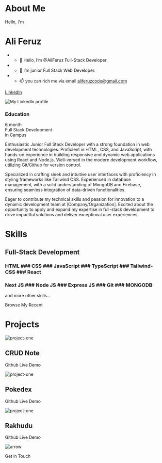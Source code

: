 About Me
========

<!---
AliFeruz/AliFeruz is a ✨ special ✨ repository because its `README.md` (this file) appears on your GitHub profile.
You can click the Preview link to take a look at your changes.
--->

Hello, I'm

Ali Feruz
=========

- - 👋 Hello, I’m @AliFeruz Full-Stack Developer
- - 🌱 I’m junior Full Stack Web Developer.
- - 📫 you can rich me via email aliferuzcode@gmail.com

[LinkedIn](https://www.linkedin.com/in/ali-feruz-5840ab164/)

![My LinkedIn profile](https://www.linkedin.com/in/ali-feruz-5840ab164/) 

### Education

6 month  
Full Stack Development  
in Campus

Enthusiastic Junior Full Stack Developer with a strong foundation in web development technologies. Proficient in HTML, CSS, and JavaScript, with hands-on experience in building responsive and dynamic web applications using React and Node.js. Well-versed in the modern development workflow, utilizing Git/Github for version control.

Specialized in crafting sleek and intuitive user interfaces with proficiency in styling frameworks like Tailwind CSS. Experienced in database management, with a solid understanding of MongoDB and Firebase, ensuring seamless integration of data-driven functionalities.

Eager to contribute my technical skills and passion for innovation to a dynamic development team at \[Company/Organization\]. Excited about the opportunity to apply and expand my expertise in full-stack development to drive impactful solutions and deliver exceptional user experiences.


Skills
======

Full-Stack Development
----------------------

### HTML       ### CSS     ### JavaScript    ### TypeScript    ### Tailwind-CSS   ### React

### Next JS    ### Node JS   ### Express JS   ### Git  ### MONGODB


and more other skills...


Browse My Recent

Projects
========

![project-one](./assets/crud-note.jpeg)

CRUD Note
---------

Github Live Demo

![project-one](./assets/first_project.jpeg)

Pokedex
-------

Github Live Demo

![project-one](./assets/rakhudu.jpeg)

Rakhudu
-------

Github Live Demo

![arrow](./assets/arrow.png)

Get in Touch



